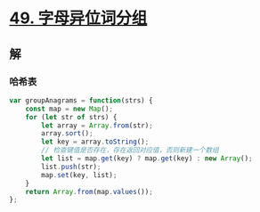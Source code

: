 # [49. 字母异位词分组](https://leetcode.cn/problems/group-anagrams/)

## 解

### 哈希表

```js
var groupAnagrams = function(strs) {
    const map = new Map();
    for (let str of strs) {
        let array = Array.from(str);
        array.sort();
        let key = array.toString();
		// 检查键值是否存在，存在返回对应值，否则新建一个数组
        let list = map.get(key) ? map.get(key) : new Array();
        list.push(str);
        map.set(key, list);
    }
    return Array.from(map.values());
};
```

